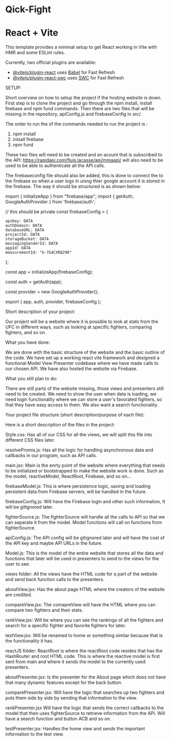 # Qick-Fight

# React + Vite

This template provides a minimal setup to get React working in Vite with HMR and some ESLint rules.

Currently, two official plugins are available:

- [@vitejs/plugin-react](https://github.com/vitejs/vite-plugin-react/blob/main/packages/plugin-react/README.md) uses [Babel](https://babeljs.io/) for Fast Refresh
- [@vitejs/plugin-react-swc](https://github.com/vitejs/vite-plugin-react-swc) uses [SWC](https://swc.rs/) for Fast Refresh

SETUP: 

Short overview on how to setup the project if the hosting website is down. 
First step is to clone the project and go through the npm install, install firebase and npm fund commands. Then there are two files that will be missing in the 
repository, apiConfig.js and firebaseConfig in src/. 

The order to run the of the commands needed to run the project is : 
1) npm install
2) intsall firebase
3) npm fund


These two files will need to be created and an acount that is subscribed to the API: https://rapidapi.com/fluis.lacasse/api/mmaapi/ will also need to be used to be able to authenticate all the API calls. 

The firebaseconfig file should also be added, this is done to connect the to the firebase so when a user logs in uisng thier google account it is stored in the firebase.  The way it should be structured is as shown below:

import { initializeApp } from "firebase/app";
import { getAuth, GoogleAuthProvider } from 'firebase/auth';


// this should be private
const firebaseConfig = {

    apiKey: DATA
    authDomain: DATA
    databaseURL: DATA
    projectId: DATA
    storageBucket: DATA
    messagingSenderId: DATA
    appId: DATA
    measurementId: "G-7G4CXRQ298"
};

const app = initializeApp(firebaseConfig);

const auth = getAuth(app);

const provider = new GoogleAuthProvider();

export { app, auth, provider, firebaseConfig };



Short description of your project:

Our project will be a website where it is possible to look at stats from the UFC in different ways, such as looking at specific fighters, comparing fighters, and so on. 

What you have done:

We are done with the basic structure of the website and the basic outline of the code. We have set up a working react vite framework and designed a functional Model View Presenter codebase where we have made calls to our chosen API. We have also hosted the website via Firebase. 

What you still plan to do: 

There are still parts of the website missing, those views and presenters still need to be created. We need to show the user when data is loading, we need login functionality where we can store a user's favorated fighters, so that they have easy access to them. We also want a search functionality. 


Your project file structure (short description/purpose of each file):

Here is a short description of the files in the project:

Style.css:
Has all of our CSS for all the views, we will split this file into different CSS files later. 

resolvePromis.js:
Has all the logic for handling asynchronous data and callbacks in our program, such as API calls. 

main.jsx:
Main is the enrty point of the website where everything that needs to be initialized or bootstrapped to make the website work is done. Such as the model, reactiveModel, ReactRoot, Firebase, and so on...

firebaseModel.js:
This is where persistence logic, saving and loading persistent data from Firebase servers, will be handled in the future. 

firebaseConfig.js:
Will have the Firebase login and other such information, It will be gitIgnored later. 

fighterSource.js:
The fighterSource will handle all the calls to API so that we can separate it from the model. Model functions will call on functions from fighterSource. 

apiConfig.js:
The API config will be gitignored later and will have the cost of the API key and maybe API URLs in the future. 

Model.js:
This is the model of the entire website that stores all the data and functions that later will be used in presenters to send to the views for the user to see. 

views folder:
All the views have the HTML code for a part of the website and send back function calls to the presenters. 

aboutView.jsx:
Has the about page HTML where the creators of the website are credited.

compareView.jsx:
The comapreView will have the HTML where you can compare two fighters and their stats.

rankView.jsx: 
Will be where you can see the rankings of all the fighters and search for a specific fighter and favorite fighters for later. 

testView.jsx:
Will be renamed to home or something similar because that is the functionality it has.

reactJS folder:
ReactRoot is where the reactRoot code resides that has the HashRouter and root HTML code. This is where the reactive model is first sent from main and where it sends the model to the currently used presenters. 

aboutPresenter.jsx:
Is the presenter for the About page which does not have that many dynamic features except for the back button.

comparePresenter.jsx:
Will have the logic that searches up two fighters and puts them side by side by sending that information to the view.

rankPresenter.jsx 
Will have the logic that sends the correct callbacks to the model that then uses fighterSource to retrieve information from the API. Will have a search function and button ACB and so on.

testPresenter.jsx:
Handles the home view and sends the important information to the test view. 

